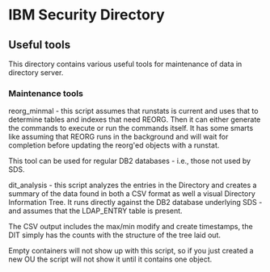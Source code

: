 # IBM Security Directory

## Useful tools

This directory contains various useful tools for maintenance of data in directory server.

### Maintenance tools
reorg_minmal - this script assumes that runstats is current and uses that to determine tables
and indexes that need REORG. Then it can either generate the commands to execute or run the commands
itself. It has some smarts like assuming that REORG runs in the background and will wait for
completion before updating the reorg'ed objects with a runstat.

This tool can be used for regular DB2 databases - i.e., those not used by SDS.

dit_analysis - this script analyzes the entries in the Directory and creates a summary of
the data found in both a CSV format as well a visual Directory Information Tree. It runs directly against
the DB2 database underlying SDS - and assumes that the LDAP_ENTRY table is present.

The CSV output includes the max/min modify and create timestamps, the DIT simply
has the counts with the structure of the tree laid out.

Empty containers will not show up with this script, so if you just created a new OU
the script will not show it until it contains one object.
